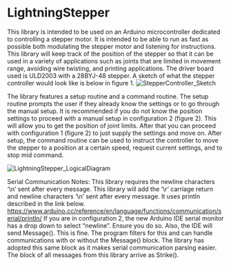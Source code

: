 # LightningStepper
  This library is intended to be used on an Arduino microcontroller dedicated to controlling a stepper motor. It is intended to be able to run as fast as possible both modulating the stepper motor and listening for instructions. This library will keep track of the position of the stepper so that it can be used in a variety of applications such as joints that are limited in movement range, avoiding wire twisting, and printing applications. The driver board used is ULD2003 with a 28BYJ-48 stepper. A sketch of what the stepper controller would look like is below in figure 1.
![StepperController_Sketch](https://user-images.githubusercontent.com/62961062/187461104-c171f575-a68b-4306-ad2e-efa37dbb52f2.jpg)

  The library features a setup routine and a command routine. The setup routine prompts the user if they already know the settings or to go through the manual setup. It is recommended if you do not know the position settings to proceed with a manual setup in configuration 2 (figure 2). This will allow you to get the position of joint limits. After that you can proceed with configuration 1 (figure 2) to just supply the settings and move on. After setup, the command routine can be used to instruct the controller to move the stepper to a position at a certain speed, request current settings, and to stop mid command.

![LightningStepper_LogicalDiagram](https://user-images.githubusercontent.com/62961062/187461511-234f4707-908e-4d93-a091-7bb13695cb58.jpeg)

Serial Communication Notes:	
  This library requires the newline characters ‘\n’ sent after every message. This library will add the ‘\r’ carriage return and newline characters ‘\n’ sent after every message. It uses println described in the link below.
https://www.arduino.cc/reference/en/language/functions/communication/serial/println/
  If you are in configuration 2, the new Arduino IDE serial monitor has a drop down to select “newline”. Ensure you do so. Also, the IDE will send Message(<whatever you typed>). This is fine. The program filters for this and can handle communications with or without the Message() block. The library has adopted this same block as it makes serial communication parsing easier. The block of all messages from this library arrive as Strike(<the response>).
